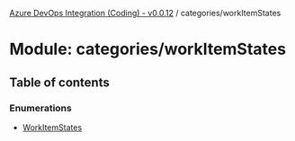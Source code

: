 [Azure DevOps Integration (Coding) - v0.0.12](../README.md) / categories/workItemStates

# Module: categories/workItemStates

## Table of contents

### Enumerations

- [WorkItemStates](../enums/categories_workItemStates.WorkItemStates.md)
